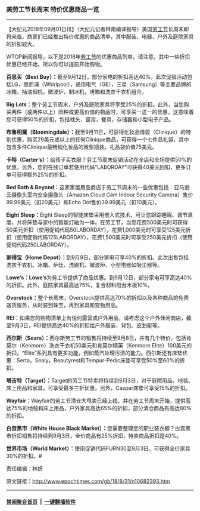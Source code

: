 ### 美劳工节长周末 特价优惠商品一览
------------------------

<p>【大纪元2018年09月01日讯】（大纪元记者林南编译报导）美国<a href="http://www.epochtimes.com/gb/tag/%E5%8A%B3%E5%B7%A5%E8%8A%82.html">劳工节</a>长周末即将来临，商家们已经推出特价优惠的商品清单，其中服装、电器、户外及庭院家具的折扣较大。</p>
<p>WTOP新闻报导，以下是2018年<a href="http://www.epochtimes.com/gb/tag/%E5%8A%B3%E5%B7%A5%E8%8A%82.html">劳工节</a>的优惠商品列单。请注意，其中一些折扣优惠已经开始，所以你可以提前开始购物。</p>
<p><strong>百思买（Best Buy）：</strong>截至9月12日，部分家电的折扣高达40%。此次促销活动包括LG，惠而浦（Whirlpool），通用电气（GE），三星（Samsung）等主要品牌的冰箱，抽油烟机，微波炉，制冰机，烤箱和洗衣干衣机组合。</p>
<p><strong>Big Lots：</strong>整个劳工节周末，户外及庭院家具将享受25%的折扣。此外，当您购买两件（或两件以上）同种或更高价值的物品时，可享买一送一的优惠，这意味着您可获得50%的折扣，包括枕头，窗帘，餐具，存储器和小型电子产品。</p>
<p><strong>布鲁明黛（Bloomingdale）：</strong>截至9月11日，可获得化妆品倩碧（Clinique）的特别优惠，购买29美元或以上的任何Clinique商品，可获得一个七件品礼袋，其中包含多件Clinique最畅销化妆品的微型瓶装。礼品袋价值75美元。</p>
<p><strong>卡特（Carter&#8217;s）：</strong>给孩子买衣服？劳工节周末促销活动在全店和全场提供50%的优惠。另外，您的在线订单若使用代码“LABORDAY”可获得40美元回扣，更多订单可获得额外25%的折扣。</p>
<p><strong>Bed Bath &amp; Beyond：</strong>这家家居用品商店于劳工节周末的一些优惠包括：亚马逊云摄像头室内安全摄像头（Amazon Cloud Cam Indoor Security Camera）售价99.99美元（扣20美元）和Echo Dot售价39.99美元（扣10美元）。</p>
<p><strong>Eight Sleep：</strong>Eight Sleep的智能床垫采用嵌入式技术，可让您跟踪睡眠、调节温度，并将床垫与家中的智能灯融为一体。在劳工节，当您花费500美元时可获得50美元折扣（使用促销代码50LABORDAY），花费1,000美元时可享受125美元折扣（使用促销代码125LABORDAY），花费1,500美元时可享受250美元折扣（使用促销代码250LABORDAY）。</p>
<p><strong>家得宝（Home Depot）：</strong>到9月9日，部分家电可享40%的折扣。此次出售包括洗衣干衣机、冰箱、炉灶、洗碗机、微波炉、小型电器如吸尘器等。</p>
<p><strong>Lowe&#8217;s：Lowe&#8217;s</strong>为劳工节提供了商品优惠。到9月12日，部分家电可享高达40%的折扣。此外，庭院家具最高达75%，复合材料阳台木板10%。</p>
<p><strong>Overstock：</strong>整个长周末，Overstock提供高达70%的折扣以及各种商品的免费送货服务，从时装到珠宝，再到家具和宠物用品。</p>
<p><strong>REI：</strong>如果您的购物清单上有任何露营或户外用品，请考虑这个户外休闲商店，截至9月3日，REI提供高达40%的折扣给户外服装、背包、皮划艇等。</p>
<p><strong>西尔斯（Sears）：</strong>西尔斯劳工节的销售将持续至9月8日，并有几个特价，包括肯莫尔（Kenmore）洗衣干衣机50美元和肯莫尔精英（Kenmore Elite）100美元的折扣。“Elite”系列具有更多功能，例如蒸汽处理污渍的能力。西尔斯还有床垫优惠：Serta，Sealy，Beautyrest和Tempur-Pedic床垫可享受50%至60%的折扣。</p>
<p><strong>塔吉特（Target）：</strong>Target的劳工节特卖将持续到9月3日，对于庭院用品、地毯、床上用品和家具，可享受最多三折优惠。另外，Casper床垫可享受15%的折扣。</p>
<p><strong>Wayfair：</strong>Wayfair的劳工节清仓大甩卖已经上线，并在劳工节周末开始，提供高达75%的地毯和床上用品，户外家具高达65%的折扣，部分清仓商品有高达80%的折扣。</p>
<p><strong>白宫黑市（White House Black Market）：</strong>您需要整理您的职业装衣橱？白宫黑市折扣销售将持续到9月3日，全价商品有25%折扣，特卖商品折扣是40%。</p>
<p><strong>世界市场（World Market）：</strong>使用促销代码FURN30至9月3日，可获得全价家具30%的折扣。#</p>
<p>责任编辑：林妍</p>

原文链接：http://www.epochtimes.com/gb/18/8/31/n10682393.htm


------------------------
#### [禁闻聚合首页](https://github.com/gfw-breaker/banned-news/blob/master/README.md) &nbsp;|&nbsp;  [一键翻墙软件](https://github.com/gfw-breaker/nogfw/blob/master/README.md)